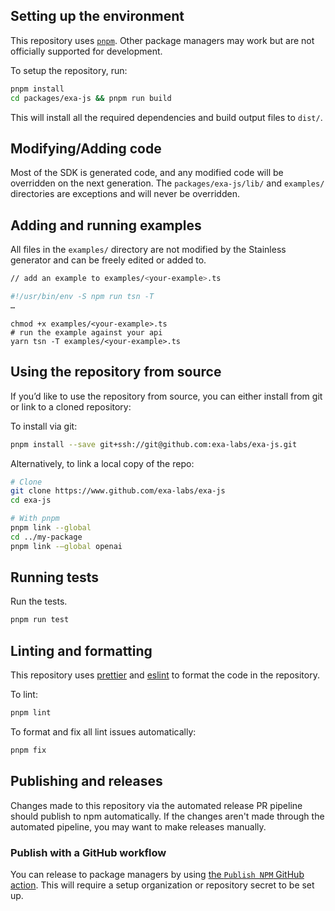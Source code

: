 ## Setting up the environment

This repository uses [`pnpm`](https://pnpm.io/).
Other package managers may work but are not officially supported for development.

To setup the repository, run:

```bash
pnpm install
cd packages/exa-js && pnpm run build
```

This will install all the required dependencies and build output files to `dist/`.

## Modifying/Adding code

Most of the SDK is generated code, and any modified code will be overridden on the next generation. The
`packages/exa-js/lib/` and `examples/` directories are exceptions and will never be overridden.

## Adding and running examples

All files in the `examples/` directory are not modified by the Stainless generator and can be freely edited or
added to.

```bash
// add an example to examples/<your-example>.ts

#!/usr/bin/env -S npm run tsn -T
…
```

```
chmod +x examples/<your-example>.ts
# run the example against your api
yarn tsn -T examples/<your-example>.ts
```

## Using the repository from source

If you’d like to use the repository from source, you can either install from git or link to a cloned repository:

To install via git:

```bash
pnpm install --save git+ssh://git@github.com:exa-labs/exa-js.git
```

Alternatively, to link a local copy of the repo:

```bash
# Clone
git clone https://www.github.com/exa-labs/exa-js
cd exa-js

# With pnpm
pnpm link --global
cd ../my-package
pnpm link -—global openai
```

## Running tests

Run the tests.

```bash
pnpm run test
```

## Linting and formatting

This repository uses [prettier](https://www.npmjs.com/package/prettier) and
[eslint](https://www.npmjs.com/package/eslint) to format the code in the repository.

To lint:

```bash
pnpm lint
```

To format and fix all lint issues automatically:

```bash
pnpm fix
```

## Publishing and releases

Changes made to this repository via the automated release PR pipeline should publish to npm automatically. If
the changes aren't made through the automated pipeline, you may want to make releases manually.

### Publish with a GitHub workflow

You can release to package managers by using [the `Publish NPM` GitHub action](https://www.github.com/exa-labs/exa-js/actions/workflows/publish-npm.yml). This will require a setup organization or repository secret to be set up.
